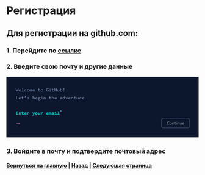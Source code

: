 # Регистрация 

## Для регистрации на github.com:

### 1. Перейдите по [ссылке](https://github.com/signup?source=login)

### 2. Введите свою почту и другие данные

![](./pictures/Registration-GitHub.png)

### 3. Войдите в почту и подтвердите почтовый адрес


#### [Вернуться на главную](readme.md) | [Назад](gitinstall.md) | [Следующая страница](create.md)